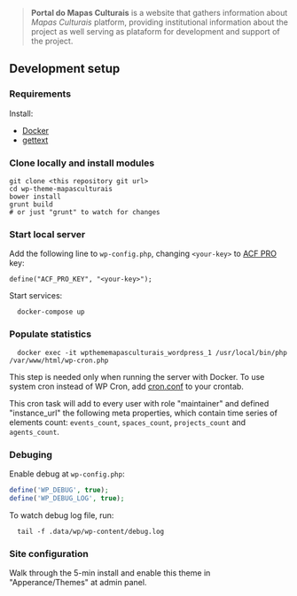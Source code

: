 > **Portal do Mapas Culturais** is a website that gathers information about *Mapas Culturais* platform, providing institutional information about the project as well serving as plataform for development and support of the project.


## Development setup

### Requirements

Install:

* [Docker](https://www.docker.com/)
* [gettext](https://www.gnu.org/software/gettext/)


### Clone locally and install modules

```
git clone <this repository git url>
cd wp-theme-mapasculturais
bower install
grunt build
# or just "grunt" to watch for changes
```

### Start local server

Add the following line to `wp-config.php`, changing `<your-key>` to [ACF PRO](https://www.advancedcustomfields.com/pro/) key:

    define("ACF_PRO_KEY", "<your-key>");

Start services:

```shell
  docker-compose up
```

### Populate statistics

```
  docker exec -it wpthememapasculturais_wordpress_1 /usr/local/bin/php /var/www/html/wp-cron.php
```

This step is needed only when running the server with Docker. To use system cron instead of WP Cron, add [cron.conf](cron.conf) to your crontab.

This cron task will add to every user with role "maintainer" and defined "instance_url" the following meta properties, which contain time series of elements count: `events_count`, `spaces_count`, `projects_count` and `agents_count`.

### Debuging

Enable debug at `wp-config.php`:

```php
define('WP_DEBUG', true);
define('WP_DEBUG_LOG', true);
```

To watch debug log file, run:

```shell
  tail -f .data/wp/wp-content/debug.log
```

### Site configuration

Walk through the 5-min install and enable this theme in "Apperance/Themes" at admin panel.

